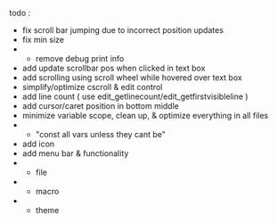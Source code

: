todo :
- fix scroll bar jumping due to incorrect position updates
- fix min size
- - remove debug print info
- add update scrollbar pos when clicked in text box
- add scrolling using scroll wheel while hovered over text box
- simplify/optimize cscroll & edit control
- add line count ( use edit_getlinecount/edit_getfirstvisibleline )
- add cursor/caret position in bottom middle
- minimize variable scope, clean up, & optimize everything in all files
- - "const all vars unless they cant be"
- add icon
- add menu bar & functionality
- - file
- - macro
- - theme
